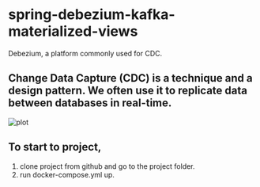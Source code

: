 # spring-debezium-kafka-materialized-views
  Debezium, a platform commonly used for CDC. </br>
  ## Change Data Capture (CDC) is a technique and a design pattern. We often use it to replicate data between databases in real-time.
  
  ![plot](https://www.baeldung.com/wp-content/uploads/2021/04/simple-app-debezium-embedded-arch-1.png)
  
  ## To start to project,
  1. clone project from github and go to the project folder.
  2. run docker-compose.yml up.
   
